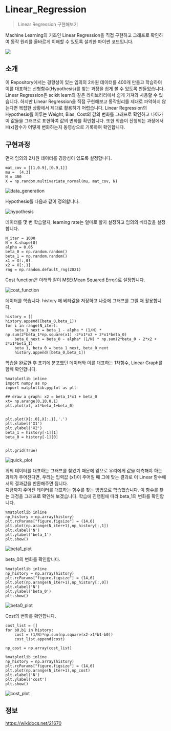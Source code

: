# Linear_Regression
> Linear Regression 구현해보기

Machine Learning의 기초인 Linear Regression을 직접 구현하고 그래프로 확인하여 동작 원리를 올바르게 이해할 수 있도록 설계한 파이썬 코드입니다.

![](../header.png)

## 소개

  이 Repository에서는 경향성이 있는 임의의 2차원 데이터를 400개 만들고 학습하여 이를 대표하는 선형함수(Hypothesis)를 찾는 과정을 쉽게 볼 수 있도록 만들었습니다. Linear Regression은 scikit learn와 같은 라이브러리에서 쉽게 가져와 사용할 수 있습니다. 하지만 Linear Regression을 직접 구현해보고 동작원리를 제대로 파악하지 않는다면 복잡한 상황에서 제대로 활용하기 어렵습니다.  Linear Regression의 Hypothesis를 이루는 Weight, Bias, Cost의 값의 변화를 그래프로 확인하고 나아가 이 값들을 그래프로 표현하여 값의 변화를 확인합니다. 또한 학습이 진행되는 과정에서 H(x)함수가 어떻게 변화하는지 동영상으로 기록하여 확인합니다.

## 구현과정

먼저 임의의 2차원 데이터를 경향성이 있도록 설정합니다.  


```
mat_cov = [[1,0.9],[0.9,1]]
mu =  [4,3]
N = 400
X = np.random.multivariate_normal(mu, mat_cov, N)
```
![data_generation](https://user-images.githubusercontent.com/44831709/131356943-f9f18275-a9a9-4a50-b16b-2613febfda73.png)

Hypothesis를 다음과 같이 정의합니다.  


![hypothesis](https://user-images.githubusercontent.com/44831709/130807611-38f189db-a6fd-441d-8457-8109efc1715e.png)


데이터를 몇 번 학습할지, learning rate는 얼마로 할지 설정하고 임의의 베타값을 설정합니다.

```
N_iter = 1000
N = X.shape[0]
alpha = 0.05
beta_0 = np.random.random()
beta_1 = np.random.random()
x1 = X[:,0]
x2 = X[:,1]
rng = np.random.default_rng(2021)
```



Cost function은 아래와 같이 MSE(Mean Squared Error)로 설정합니다.   


![cost_function](https://user-images.githubusercontent.com/44831709/130806508-eae6ef66-e175-4f52-acbf-edba20e9aa6f.png)


데이터를 학습니다. history 에 베타값을 저장하고 나중에 그래프를 그릴 때 활용합니다.

```
history = []
history.append([beta_0,beta_1])
for i in range(N_iter):
    beta_1_next = beta_1 - alpha * (1/N) * np.sum(2*beta_1*np.square(x1) -2*x1*x2 + 2*x1*beta_0)
    beta_0_next = beta_0 - alpha* (1/N) * np.sum(2*beta_0 - 2*x2 + 2*x1*beta_1)
    beta_1, beta_0 = beta_1_next, beta_0_next
    history.append([beta_0,beta_1])

```

학습을 완료한 후 초기에 분포했던 데이터와 이를 대표하는 1차함수, Linear Graph를 함께 확인합니다.
```
%matplotlib inline
import numpy as np
import matplotlib.pyplot as plt

## draw a graph: x2 = beta_1*x1 + beta_0 
xt= np.arange(0,10,0.1)
plt.plot(xt, xt*beta_1+beta_0)


plt.plot(X[:,0],X[:,1],'.')
plt.xlabel('X1')
plt.ylabel('X2')
beta_1 = history[-1][1]
beta_0 = history[-1][0]


plt.grid(True)

```
![quick_plot](https://user-images.githubusercontent.com/44831709/131357530-83206b2e-b38b-4f74-803b-8134f507f1ea.png)

위의 데이터를 대표하는 그래프를 찾았기 때문에 앞으로 우리에게 값을 예측해야 하는 과제가 주어진다면, 우리는 입력값 (x1)이 주어질 때 그에 맞는 결과로 이 Linear 함수에서의 결과값을 반환해주면 됩니다.   
지금까지 주어진 데이터를 대표하는 함수를 찾는 방법으로 학습했습니다. 이 함수를 찾는 과정을 그래프로 확인해 보겠습니다. 
학습에 진행됨에 따라 beta_1의 변화를 확인합니다.

```
%matplotlib inline
np_history = np.array(history)
plt.rcParams["figure.figsize"] = (14,6)
plt.plot(np.arange(N_iter+1),np_history[:,1])
plt.xlabel('N')
plt.ylabel('beta_1')
plt.show()

```
![beta1_plot](https://user-images.githubusercontent.com/44831709/131358333-29d081dd-a5b4-43a6-bea8-9d2a025663c5.png)

beta_0의 변화를 확인합니다.

```
%matplotlib inline
np_history = np.array(history)
plt.rcParams["figure.figsize"] = (14,6)
plt.plot(np.arange(N_iter+1),np_history[:,0])
plt.xlabel('N')
plt.ylabel('beta_0')
plt.show()
```

![beta0_plot](https://user-images.githubusercontent.com/44831709/131358587-64e2d377-ea82-4637-9fe0-786dbf5b1db9.png)


Cost의 변화를 확인합니다.

```
cost_list = []
for b0,b1 in history:
    cost = (1/N)*np.sum(np.square(x2-x1*b1-b0))
    cost_list.append(cost)
    
np_cost = np.array(cost_list)

%matplotlib inline
np_history = np.array(history)
plt.rcParams["figure.figsize"] = (14,6)
plt.plot(np.arange(N_iter+1),np_cost)
plt.xlabel('N')
plt.ylabel('cost')
plt.show()
```

![cost_plot](https://user-images.githubusercontent.com/44831709/131359229-dc70a861-f0d3-454a-ac47-4168f2969543.png)

## 정보

https://wikidocs.net/21670
